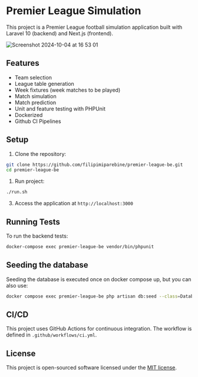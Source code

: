 # Premier League Simulation

This project is a Premier League football simulation application built with Laravel 10 (backend) and Next.js (frontend).

![Screenshot 2024-10-04 at 16 53 01](https://github.com/user-attachments/assets/a9cbe8ee-061e-43a8-8388-28750337840b)

## Features

- Team selection
- League table generation
- Week fixtures (week matches to be played)
- Match simulation
- Match prediction
- Unit and feature testing with PHPUnit
- Dockerized
- Github CI Pipelines

## Setup

1. Clone the repository:

```bash
git clone https://github.com/filipimiparebine/premier-league-be.git
cd premier-league-be
```

1. Run project:

```bash
./run.sh
```

3. Access the application at `http://localhost:3000`

## Running Tests

To run the backend tests:

```bash
docker-compose exec premier-league-be vendor/bin/phpunit
```

## Seeding the database

Seeding the database is executed once on docker compose up, but you can also use:

```bash
docker compose exec premier-league-be php artisan db:seed --class=DatabaseSeeder
```

## CI/CD

This project uses GitHub Actions for continuous integration. The workflow is defined in `.github/workflows/ci.yml`.

## License

This project is open-sourced software licensed under the [MIT license](https://opensource.org/licenses/MIT).

